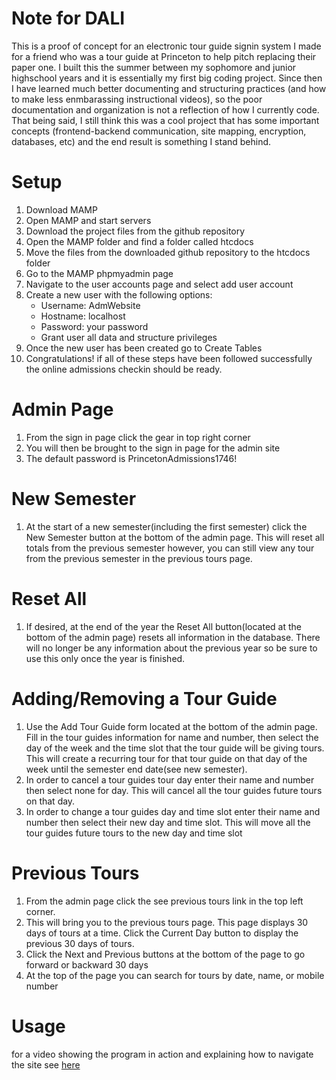 # Note for DALI
This is a proof of concept for an electronic tour guide signin system I made for a friend who was a tour guide at Princeton to help pitch replacing their paper one. I built this the summer between my sophomore and junior highschool years and it is essentially my first big coding project. Since then I have learned much better documenting and structuring practices (and how to make less enmbarassing instructional videos), so the poor documentation and organization is not a reflection of how I currently code. That being said, I still think this was a cool project that has some important concepts (frontend-backend communication, site mapping, encryption, databases, etc) and the end result is something I stand behind.


# Setup
1.	Download MAMP
2.	Open MAMP and start servers
3.	Download the project files from the github repository
4.	Open the MAMP folder and find a folder called htcdocs
5.	Move the files from the downloaded github repository to the htcdocs folder
6.	Go to the MAMP phpmyadmin page 
7.	Navigate to the user accounts page and select add user account
8.	Create a new user with the following options:
     -	Username: AdmWebsite
     -	Hostname: localhost
     -	Password: your password
     -	Grant user all data and structure privileges
9.	Once the new user has been created go to Create Tables
10.	Congratulations! if all of these steps have been followed successfully the online admissions checkin should be ready.

# Admin Page
1.	From the sign in page click the gear in top right corner
2.	You will then be brought to the sign in page for the admin site
3.	The default password is PrincetonAdmissions1746!

# New Semester
1.	At the start of a new semester(including the first semester) click the New Semester button at the bottom of the admin page. This will reset all totals from the previous semester however, you can still view any tour from the previous semester in the previous tours page.

# Reset All
1.	If desired, at the end of the year the Reset All button(located at the bottom of the admin page) resets all information in the database. There will no longer be any information about the previous year so be sure to use this only once the year is finished.

# Adding/Removing a Tour Guide
1.	Use the Add Tour Guide form located at the bottom of the admin page. Fill in the tour guides information for name and number, then select the day of the week and the time slot that the tour guide will be giving tours. This will create a recurring tour for that tour guide on that day of the week until the semester end date(see new semester).
2.	In order to cancel a tour guides tour day enter their name and number then select none for day. This will cancel all the tour guides future tours on that day.
3.	In order to change a tour guides day and time slot enter their name and number then select their new day and time slot. This will move all the tour guides future tours to the new day and time slot

# Previous Tours
1.	From the admin page click the see previous tours link in the top left corner.
2.	This will bring you to the previous tours page. This page displays 30 days of tours at a time. Click the Current Day button to display the previous 30 days of tours.
3.	Click the Next and Previous buttons at the bottom of the page to go forward or backward 30 days
4.	At the top of the page you can search for tours by date, name, or mobile number

# Usage
for a video showing the program in action and explaining how to navigate the site see [here](https://www.youtube.com/watch?v=DlzXart5X0c&feature=youtu.be)

